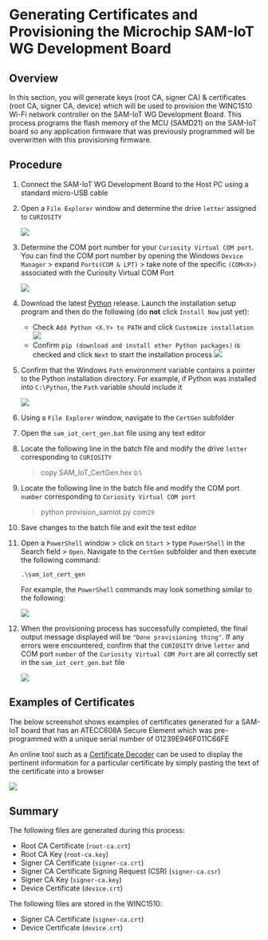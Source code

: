 # Generating Certificates and Provisioning the Microchip SAM-IoT WG Development Board

## Overview

In this section, you will generate keys (root CA, signer CA) & certificates (root CA, signer CA, device) which will be used to provision the WINC1510 Wi-Fi network controller on the SAM-IoT WG Development Board.  This process programs the flash memory of the MCU (SAMD21) on the SAM-IoT board so any application firmware that was previously programmed will be overwritten with this provisioning firmware.

## Procedure

1. Connect the SAM-IoT WG Development Board to the Host PC using a standard micro-USB cable

2. Open a `File Explorer` window and determine the drive `letter` assigned to `CURIOSITY` 

    <img src=".//media/image_01.png" />

3. Determine the COM port number for your `Curiosity Virtual COM port`.  You can find the COM port number by opening the Windows `Device Manager` &gt; expand `Ports(COM & LPT)` &gt; take note of the specific `(COM<X>)` associated with the Curiosity Virtual COM Port

    <img src=".//media/image_02.png" />

4. Download the latest [Python](https://www.python.org/downloads/) release. Launch the installation setup program and then do the following (do **not** click `Install Now` just yet):

    - Check `Add Python <X.Y> to PATH` and click `Customize installation`
        <img src=".//media/image_03.png" />
    - Confirm `pip (download and install other Python packages)` is checked and click `Next` to start the installation process
        <img src=".//media/image_04.png" />

5. Confirm that the Windows `Path` environment variable contains a pointer to the Python installation directory.  For example, if Python was installed into `C:\Python`, the `Path` variable should include it

    <img src=".//media/image_05.png" />

6. Using a `File Explorer` window, navigate to the `CertGen` subfolder

7. Open the `sam_iot_cert_gen.bat` file using any text editor

8. Locate the following line in the batch file and modify the drive `letter` corresponding to `CURIOSITY`

    > copy SAM_IoT_CertGen.hex `D`:\

9. Locate the following line in the batch file and modify the COM port `number` corresponding to `Curiosity Virtual COM port`

    > python provision_samiot.py com`29`

10. Save changes to the batch file and exit the text editor

11. Open a `PowerShell` window > click on `Start` > type `PowerShell` in the Search field > `Open`.  Navigate to the `CertGen` subfolder and then execute the following command:

    ```
    .\sam_iot_cert_gen
    ```
    For example, the `PowerShell` commands may look something similar to the following:

    <img src=".//media/image_06.png" />

12. When the provisioning process has successfully completed, the final output message displayed will be `"Done provisioning thing"`.  If any errors were encountered, confirm that the `CURIOSITY` drive `letter` and COM port `number` of the `Curiosity Virtual COM Port` are all correctly set in the `sam_iot_cert_gen.bat` file

    <img src=".//media/image_07.png" />

## Examples of Certificates

The below screenshot shows examples of certificates generated for a SAM-IoT board that has an ATECC608A Secure Element which was pre-programmed with a unique serial number of 01239E946F011C66FE

An online tool such as a [Certificate Decoder](https://www.sslshopper.com/certificate-decoder.html) can be used to display the pertinent information for a particular certificate by simply pasting the text of the certificate into a browser

<img src=".//media/image_08.png" />

## Summary

The following files are generated during this process:

- Root CA Certificate (`root-ca.crt`)
- Root CA Key (`root-ca.key`)
- Signer CA Certificate (`signer-ca.crt`)
- Signer CA Certificate Signing Request (CSR) (`signer-ca.csr`)
- Signer CA Key (`signer-ca.key`)
- Device Certificate (`device.crt`)

The following files are stored in the WINC1510:

- Signer CA Certificate (`signer-ca.crt`)
- Device Certificate (`device.crt`)